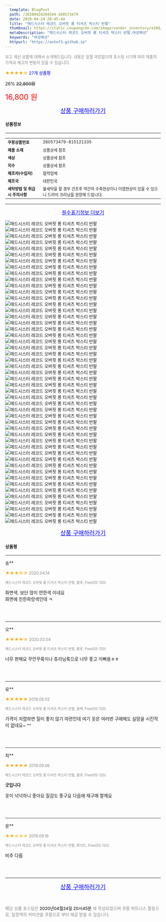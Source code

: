 ```yaml
---
  template: BlogPost
  path: /20200424204544-260573479
  date: 2020-04-24 20:45:44
  title: "매드시스터 레코드 오버핏 롱 티셔츠 박스티 반팔"
  thumbnail: https://static.coupangcdn.com/image/vendor_inventory/a10d/9ef9f0881a741c4e67baad7088ddfd492baa07c2356b706522ed4a63e64d.jpg
  metaDescription: "매드시스터 레코드 오버핏 롱 티셔츠 박스티 반팔,여성패션"
  keywords: "여성패션"
  httpurl: "https://antnf3.github.io"
---
```

  
<span style="color: #888;font-size:0.8rem">보고 계신 상품에 대해서 소개해드립니다.
내용은 일절 과장없으며 포스팅 시기에 따라 제품의 가격과 재고의 변동이 있을 수 있습니다.</span>
  
<span style="color: orange;">★★★★☆</span> <span style="color: blue;font-size: 0.85rem;">27개 상품평</span>

<span style="font-size: 0.9rem">26%</span> <span style="font-size: 0.9rem">~~22,800원~~</span>

<span style="color: red;font-size: 1.5rem;">16,800 원</span>



<p align="center"><a href="http://me2.do/GP4ApKi1" style="font-size: 1.2rem; color: blue;">상품 구매하러가기</a></p>

#### 상품정보

---

|                  |                       |
| ---------------- | --------------------- |
| **<span style="font-size:0.8rem;">쿠팡상품번호</span>** | <span style="font-size:0.8rem;">260573479-815121335</span> |
| **<span style="font-size:0.8rem;">제품 소재</span>**    | <span style="font-size:0.8rem;">상품상세 참조</span>        |
| **<span style="font-size:0.8rem;">색상</span>**    | <span style="font-size:0.8rem;">상품상세 참조</span>        |
| **<span style="font-size:0.8rem;">치수</span>**    | <span style="font-size:0.8rem;">상품상세 참조</span>        |
| **<span style="font-size:0.8rem;">제조자(수입자)</span>**    | <span style="font-size:0.8rem;">협력업체</span>        |
| **<span style="font-size:0.8rem;">제조국</span>**    | <span style="font-size:0.8rem;">대한민국</span>        |
| **<span style="font-size:0.8rem;">세탁방법 및 취급시 주의사항</span>**    | <span style="font-size:0.8rem;">물세탁을 할 경우 건조후 약간의 수축현상이나 이염현상이 있을 수 있으니 드라이 크리닝을 권장해 드립니다.</span>        |




---

<p align="center"><a href="http://me2.do/GP4ApKi1" style="font-size: 1rem; color: blue;">필수표기정보 더보기</a></p>

![매드시스터 레코드 오버핏 롱 티셔츠 박스티 반팔](http://image1.coupangcdn.com/image/vendor_inventory/515c/281798f280ddad7f8cbc9f193381428644383de4e432d96ed3977eafa861.jpg)
![매드시스터 레코드 오버핏 롱 티셔츠 박스티 반팔](http://image1.coupangcdn.com/image/vendor_inventory/6bfa/02e806c5b9516cf37ab1bbada285f381345028e236ad853917b7d846d049.jpg)
![매드시스터 레코드 오버핏 롱 티셔츠 박스티 반팔](http://image1.coupangcdn.com/image/vendor_inventory/0122/55d3e912d8657fe6bf146cbb4e59ba7010d0173d1215e7988604f6d23057.jpg)
![매드시스터 레코드 오버핏 롱 티셔츠 박스티 반팔](http://image1.coupangcdn.com/image/vendor_inventory/974d/efccff1b46534d636111ddc9e14ba5a46c45ade61b5c7526d32c715c641d.jpg)
![매드시스터 레코드 오버핏 롱 티셔츠 박스티 반팔](http://image1.coupangcdn.com/image/vendor_inventory/edd0/45bf24536ba3de380eac661480c4949edfc529fe4fb09fb291273d5b86fa.jpg)
![매드시스터 레코드 오버핏 롱 티셔츠 박스티 반팔](http://image1.coupangcdn.com/image/vendor_inventory/cc04/499f2a0a3e9b25202bdb59ffe13f9df33cc14a4604b1eaac4e1ddb9e11f6.jpg)
![매드시스터 레코드 오버핏 롱 티셔츠 박스티 반팔](http://image1.coupangcdn.com/image/vendor_inventory/f81b/d41acb24837e5426d5520e6093ed7a87e68f562ddcaf6a793829094aed73.jpg)
![매드시스터 레코드 오버핏 롱 티셔츠 박스티 반팔](http://image1.coupangcdn.com/image/vendor_inventory/2f00/9f7d0a0b8d42eee41fce2fc5cad2c6b81389b555a2cc9fa8ae3a95ed2aeb.jpg)
![매드시스터 레코드 오버핏 롱 티셔츠 박스티 반팔](http://image1.coupangcdn.com/image/vendor_inventory/bcda/6ab3bb3a8333c618a2fe41519f4e5fb7421c6b3e60b6d5082e42bf849edb.jpg)
![매드시스터 레코드 오버핏 롱 티셔츠 박스티 반팔](http://image1.coupangcdn.com/image/vendor_inventory/90ed/be2c90e272cc8749e0ad7924beff9e67f37616caae8646394603082d48e1.jpg)
![매드시스터 레코드 오버핏 롱 티셔츠 박스티 반팔](http://image1.coupangcdn.com/image/vendor_inventory/76d7/525c05dc09a73226a2678d124f9f71eb3e716040d1c94cd3aefcdbccd319.jpg)
![매드시스터 레코드 오버핏 롱 티셔츠 박스티 반팔](http://image1.coupangcdn.com/image/vendor_inventory/5470/615898e92be41ba7df833133e9c006ab5c9a59b24ed7abc23e2669653478.jpg)
![매드시스터 레코드 오버핏 롱 티셔츠 박스티 반팔](http://image1.coupangcdn.com/image/vendor_inventory/0148/830a0c6f77d43ea4a7e757918f63e9355ebce8f109c626075c2da7aed568.jpg)
![매드시스터 레코드 오버핏 롱 티셔츠 박스티 반팔](http://image1.coupangcdn.com/image/vendor_inventory/631b/6a4948308812e98560f62c64f1bba5cd0c7f78b2aba61b698700441cbd76.jpg)
![매드시스터 레코드 오버핏 롱 티셔츠 박스티 반팔](http://image1.coupangcdn.com/image/vendor_inventory/cca1/242fb40f9895533d883f80df3efd027984e37854b09329002a8aa51ca34f.jpg)
![매드시스터 레코드 오버핏 롱 티셔츠 박스티 반팔](http://image1.coupangcdn.com/image/vendor_inventory/7c5e/cfaf51b9bcba1cca11d75cb97c64cf6bbcfbf31455eca599a05a68e50f22.jpg)
![매드시스터 레코드 오버핏 롱 티셔츠 박스티 반팔](http://image1.coupangcdn.com/image/vendor_inventory/06e5/4bf36babd5de60ef341850743ce75fbf093625b3f5496f29ccaf0ac0c884.jpg)
![매드시스터 레코드 오버핏 롱 티셔츠 박스티 반팔](http://image1.coupangcdn.com/image/vendor_inventory/4930/e2ffa0fc6fef26bdc90c43c854388c015026ba88c799bb9d9f75d78dce5b.jpg)
![매드시스터 레코드 오버핏 롱 티셔츠 박스티 반팔](http://image1.coupangcdn.com/image/vendor_inventory/0c52/8b72658fc4509246e4adc0f39649a7454a476fbd39f707192132a5b21354.jpg)
![매드시스터 레코드 오버핏 롱 티셔츠 박스티 반팔](http://image1.coupangcdn.com/image/vendor_inventory/7a2e/06df8db73d42ed1d5fba6a72de97960d554e208c6507ec9313da8bd39bb1.jpg)
![매드시스터 레코드 오버핏 롱 티셔츠 박스티 반팔](http://image1.coupangcdn.com/image/vendor_inventory/1dd2/4d38b9a4ffddfec08d76ba3cf15d15d2ad3a89929f1d59ba05d1fbf90b79.jpg)
![매드시스터 레코드 오버핏 롱 티셔츠 박스티 반팔](http://image1.coupangcdn.com/image/vendor_inventory/4785/8bc8be54a2345be08b678517adeaddb78e9c275f2ef55b8f044968b3b0b6.jpg)
![매드시스터 레코드 오버핏 롱 티셔츠 박스티 반팔](http://image1.coupangcdn.com/image/vendor_inventory/a108/9c92834d70c5e8022f4632ed05b1c808daab3c3453276cb9b5120a7372c4.jpg)
![매드시스터 레코드 오버핏 롱 티셔츠 박스티 반팔](http://image1.coupangcdn.com/image/vendor_inventory/eb56/c5e0fc5fc7f9c61ceab124252f87d69e5cd13841687700e5d7d1252aa02b.jpg)
![매드시스터 레코드 오버핏 롱 티셔츠 박스티 반팔](http://image1.coupangcdn.com/image/vendor_inventory/44a9/a06123d1993c3422ecbf14cdc95da0612d76c948580d78cb249d037496b3.jpg)
![매드시스터 레코드 오버핏 롱 티셔츠 박스티 반팔](http://image1.coupangcdn.com/image/vendor_inventory/f515/abca3042a445fe8766b72329009e71b20a4f45330fba94f6ed26751e86f0.jpg)
![매드시스터 레코드 오버핏 롱 티셔츠 박스티 반팔](http://image1.coupangcdn.com/image/vendor_inventory/ab49/a083c058b2454cdfc05df91130ea717cab7bdf9c9262e67dedfa7451bf50.jpg)
![매드시스터 레코드 오버핏 롱 티셔츠 박스티 반팔](http://image1.coupangcdn.com/image/vendor_inventory/7b7e/09fe7323ef85686b0fe4d33ff4162defad0720a71fb5b581e5a7a98777c7.jpg)
![매드시스터 레코드 오버핏 롱 티셔츠 박스티 반팔](http://image1.coupangcdn.com/image/vendor_inventory/6f5c/c046dfd8245948af4176001c2c426ec7c0aa0298089b38d5ca4c914cf661.jpg)
![매드시스터 레코드 오버핏 롱 티셔츠 박스티 반팔](http://image1.coupangcdn.com/image/vendor_inventory/fd7c/c7999e8a2f86be8f15706c3ec4f4af1612f6955af63dac66b9403e2e7770.jpg)
![매드시스터 레코드 오버핏 롱 티셔츠 박스티 반팔](http://image1.coupangcdn.com/image/vendor_inventory/9f69/7101b5ad37d059b2d8314b5f282c3b075706632597a77373d87660583427.jpg)
![매드시스터 레코드 오버핏 롱 티셔츠 박스티 반팔](http://image1.coupangcdn.com/image/vendor_inventory/b52d/fe802bc0d4562088e20a58c6ab5fc4eab74dffbec623d50eda2d5b2912d7.jpg)
![매드시스터 레코드 오버핏 롱 티셔츠 박스티 반팔](http://image1.coupangcdn.com/image/vendor_inventory/9fc6/6fffcde2bb7b8a8087d12790052c442b0150e8d4d1255dfce5cf9da043d3.jpg)
![매드시스터 레코드 오버핏 롱 티셔츠 박스티 반팔](http://image1.coupangcdn.com/image/vendor_inventory/2da5/0ff33dadbf3f6f00afaeb2e242ed22f9babbc2cfe2a7c5cdae9304c96367.jpg)
![매드시스터 레코드 오버핏 롱 티셔츠 박스티 반팔](http://image1.coupangcdn.com/image/vendor_inventory/bbcb/fd72058d96ed24aea997fc6477578c32f79175d7bb750575b6c4c818921a.jpg)
![매드시스터 레코드 오버핏 롱 티셔츠 박스티 반팔](http://image1.coupangcdn.com/image/vendor_inventory/c355/a241f347506f0491865ac0335da4d16d53fc6fd31a1fe206c38909ecb957.jpg)
![매드시스터 레코드 오버핏 롱 티셔츠 박스티 반팔](http://image1.coupangcdn.com/image/vendor_inventory/7497/2d00ea24e3e399cd264b174fc7b1d7e562286c3dc50b5d8afc500ef14e55.jpg)
![매드시스터 레코드 오버핏 롱 티셔츠 박스티 반팔](http://image1.coupangcdn.com/image/vendor_inventory/d2ba/1df091d7a30ae2079d1bcc8dbccea467496fd2824bcb594f4ac8b5cdc901.jpg)
![매드시스터 레코드 오버핏 롱 티셔츠 박스티 반팔](http://image1.coupangcdn.com/image/vendor_inventory/b4ca/553ec7e4f99926234c340c0fe303cab27b412b004e6e60985ed5eebf8a3c.jpg)
![매드시스터 레코드 오버핏 롱 티셔츠 박스티 반팔](http://image1.coupangcdn.com/image/vendor_inventory/79dd/82caf3a9e174b5e4f4ad80416c16ee3238956d4d7969e75b408103cf2540.jpg)
![매드시스터 레코드 오버핏 롱 티셔츠 박스티 반팔](http://image1.coupangcdn.com/image/vendor_inventory/c90f/2aa3689f07ee031612a509a4932e261d0d6f344fabe4fe668c9b8256defe.jpg)
![매드시스터 레코드 오버핏 롱 티셔츠 박스티 반팔](http://image1.coupangcdn.com/image/vendor_inventory/1b8b/9021d68c9c3bea7150e200863f8cfef48412bacfc36054661ee92f8bb215.jpg)
![매드시스터 레코드 오버핏 롱 티셔츠 박스티 반팔](http://image1.coupangcdn.com/image/vendor_inventory/93e7/f8201684a05d8ea81387e69149faa87d61cb3be58ae1e15a3381acacc305.jpg)
![매드시스터 레코드 오버핏 롱 티셔츠 박스티 반팔](http://image1.coupangcdn.com/image/vendor_inventory/23b7/6d19aeea87a4e215bb243b589887c858e7617092e3f7dff60c2220b0d664.jpg)
![매드시스터 레코드 오버핏 롱 티셔츠 박스티 반팔](http://image1.coupangcdn.com/image/vendor_inventory/aceb/e3847bb8e50c3eb6a2f029d68424af1ef63e48c3b07e65828f913fb4f3a2.jpg)
![매드시스터 레코드 오버핏 롱 티셔츠 박스티 반팔](http://image1.coupangcdn.com/image/vendor_inventory/203c/a49822e90b68c2d59470305fa3cf86a5cc661819f5b1652706ce055276b1.jpg)
![매드시스터 레코드 오버핏 롱 티셔츠 박스티 반팔](http://image1.coupangcdn.com/image/vendor_inventory/a855/8d6e7c1794d7650567764572ca20f2e74808e006c8f3c0778a7e2bde0a4d.jpg)
![매드시스터 레코드 오버핏 롱 티셔츠 박스티 반팔](http://image1.coupangcdn.com/image/vendor_inventory/5c67/19c4bb1c1542f5bc36bdd27920e50790a4ab1c6f3d3553639fb7bcaeb96a.jpg)
![매드시스터 레코드 오버핏 롱 티셔츠 박스티 반팔](http://image1.coupangcdn.com/image/vendor_inventory/ad8e/d2e499ffddf1398d7860d6bed44acbb1f6ec66e98740564ca1d244281e95.jpg)

<p align="center"><a href="http://me2.do/GP4ApKi1" style="font-size: 1.2rem; color: blue;">상품 구매하러가기</a></p>

#### 상품평
  
---
  
송**
    
<span style="color: orange;">★★★☆☆</span> <span style="font-size:0.8rem;color: #888;">2020.04.14</span>
    
<span style="color: #888;font-size:0.7rem">매드시스터 레코드 오버핏 롱 티셔츠 박스티 반팔, 블루, Free(55-120)</span>
    

    
<span style="font-size: 0.9rem;">화면색. 보단 많이 연한색 이네요 <br/>화면에 진한파랑색인데 ㅋ</span>
    
<br>
<br>

---
  
오**
    
<span style="color: orange;">★★★★☆</span> <span style="font-size:0.8rem;color: #888;">2020.03.04</span>
    
<span style="color: #888;font-size:0.7rem">매드시스터 레코드 오버핏 롱 티셔츠 박스티 반팔, 블루, Free(55-120)</span>
    

    
<span style="font-size: 0.9rem;">너무 편해요 꾸안꾸룩이나 츄리닝룩으로 너무 좋고 이뻐용ㅎㅎ</span>
    
<br>
<br>

---
  
유**
    
<span style="color: orange;">★★★★★</span> <span style="font-size:0.8rem;color: #888;">2019.09.02</span>
    
<span style="color: #888;font-size:0.7rem">매드시스터 레코드 오버핏 롱 티셔츠 박스티 반팔, 블랙, Free(55-120)</span>
    

    
<span style="font-size: 0.9rem;">가격이 저렴하면 질이 좋지 않기 마련인데 여기 옷은 여러번 구매해도 실망을 시킨적이 없네요~ ^^</span>
    
<br>
<br>

---
  
최**
    
<span style="color: orange;">★★★★★</span> <span style="font-size:0.8rem;color: #888;">2019.09.06</span>
    
<span style="color: #888;font-size:0.7rem">매드시스터 레코드 오버핏 롱 티셔츠 박스티 반팔, 블루, Free(55-120)</span>
    
<span style="font-size:0.85rem">**굿입니다**</span>
    
<span style="font-size: 0.9rem;">옷이 넉넉하니 좋아요  질감도 좋구요 다음에 재구매 할께요</span>
    
<br>
<br>

---
  
윤**
    
<span style="color: orange;">★★☆☆☆</span> <span style="font-size:0.8rem;color: #888;">2019.09.19</span>
    
<span style="color: #888;font-size:0.7rem">매드시스터 레코드 오버핏 롱 티셔츠 박스티 반팔, 화이트, Free(55-120)</span>
    

    
<span style="font-size: 0.9rem;">비추 다름</span>
    
<br>
<br>


  
---
  
<p align="center"><a href="http://me2.do/GP4ApKi1" style="font-size: 1.2rem; color: blue;">상품 구매하러가기</a></p>
  
<br>
  
<span style="font-size: 0.85rem; color: #888;">해당 상품 포스팅은 <span style="color: #000;"> 2020년04월24일 20시45분 </span> 에 작성되었으며 쿠팡 파트너스 활동으로, 일정액의 커미션을 쿠팡으로 부터 제공 받을 수 있습니다.</span>